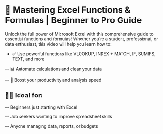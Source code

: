 
# 🔢 Mastering Excel Functions & Formulas | Beginner to Pro Guide

Unlock the full power of Microsoft Excel with this comprehensive guide to essential functions and formulas! Whether you're a student, professional, or data enthusiast, this video will help you learn how to:

- ✅ Use powerful functions like VLOOKUP, INDEX + MATCH, IF, SUMIFS, TEXT, and more

-- 📊 Automate calculations and clean your data

-- 🚀 Boost your productivity and analysis speed

## 👨‍🏫 Ideal for:

--  Beginners just starting with Excel

-- Job seekers wanting to improve spreadsheet skills

-- Anyone managing data, reports, or budgets




